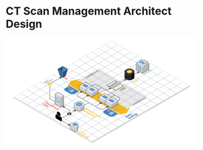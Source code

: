 # CT Scan Management Architect Design

![Image of Architect](https://github.com/aidenpearce001/University-s-Project/blob/main/Web%20App/Architect/Images/CT%20SCan%20Grid.png)

